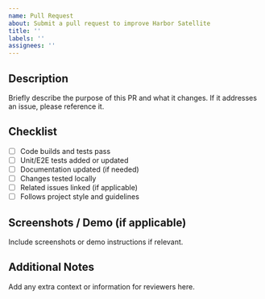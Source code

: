 ```yaml
---
name: Pull Request
about: Submit a pull request to improve Harbor Satellite
title: ''
labels: ''
assignees: ''
---
```


## Description

Briefly describe the purpose of this PR and what it changes. If it addresses an issue, please reference it.

## Checklist

- [ ] Code builds and tests pass
- [ ] Unit/E2E tests added or updated
- [ ] Documentation updated (if needed)
- [ ] Changes tested locally
- [ ] Related issues linked (if applicable)
- [ ] Follows project style and guidelines

## Screenshots / Demo (if applicable)

Include screenshots or demo instructions if relevant.

## Additional Notes

Add any extra context or information for reviewers here.